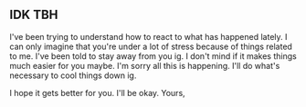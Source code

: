 ## IDK TBH
I've been trying to understand how to react to what has happened lately. I can only imagine that you're under a lot of stress because of things related to me. I've been told to stay away from you ig. I don't mind if it makes things much easier for you maybe. I'm sorry all this is happening. I'll do what's necessary to cool things down ig. 

I hope it gets better for you. I'll be okay.
Yours,
<!--stackedit_data:
eyJoaXN0b3J5IjpbMjEzMzE0Mzc3NCwtNzExNDgzODg4LC04Nz
kzNjk3ODMsLTQwOTY2MzAyLC0xNDIzOTU0NTA3LC0yMTQ0NDc4
NTEzXX0=
-->